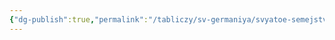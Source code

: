 ```yaml
---
{"dg-publish":true,"permalink":"/tabliczy/sv-germaniya/svyatoe-semejstvo-s-istoriej-anny/","dgPassFrontmatter":true}
---
```



